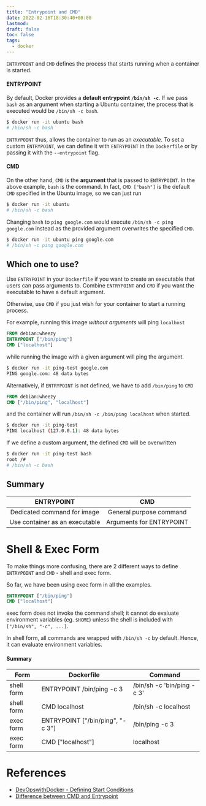 ```yaml
---
title: "Entrypoint and CMD"
date: 2022-02-16T18:30:40+08:00
lastmod:
draft: false
toc: false
tags:
  - docker
---
```


`ENTRYPOINT` and `CMD` defines the process that starts running when a container is started.

#### ENTRYPOINT

By default, Docker provides a **default entrypoint `/bin/sh -c`**. If we pass `bash` as an argument when starting a Ubuntu container, the process that is executed would be `/bin/sh -c bash`.

```bash
$ docker run -it ubuntu bash
# /bin/sh -c bash
```

`ENTRYPOINT` thus, allows the container to run as an *executable*. To set a custom `ENTRYPOINT`, we can define it with `ENTRYPOINT` in the `Dockerfile` or by passing it with the `--entrypoint` flag.

#### CMD

On the other hand, `CMD` is the **argument** that is passed to `ENTRYPOINT`. In the above example, `bash` is the command. In fact, `CMD ["bash"]` is the default `CMD` specified in the Ubuntu image, so we can just run

```bash
$ docker run -it ubuntu
# /bin/sh -c bash
```

Changing `bash` to `ping google.com` would execute `/bin/sh -c ping google.com` instead as the provided argument overwrites the specified `CMD`.

```bash
$ docker run -it ubuntu ping google.com
# /bin/sh -c ping google.com
```

## Which one to use?
Use `ENTRYPOINT` in your `Dockerfile` if you want to create an executable that users can pass arguments to. Combine `ENTRYPOINT` and `CMD` if you want the executable to have a default argument.

Otherwise, use `CMD` if you just wish for your container to start a running process.

For example, running this image *without arguments* will ping `localhost`

```Dockerfile
FROM debian:wheezy
ENTRYPOINT ["/bin/ping"]
CMD ["localhost"]
```

while running the image with a given argument will ping the argument.

```bash
$ docker run -it ping-test google.com
PING google.com: 48 data bytes
```

Alternatively, if `ENTRYPOINT` is not defined, we have to add `/bin/ping` to `CMD`

```Dockerfile
FROM debian:wheezy
CMD ["/bin/ping", "localhost"]
```

and the container will run `/bin/sh -c /bin/ping localhost` when started.

```bash
$ docker run -it ping-test
PING localhost (127.0.0.1): 48 data bytes
```

If we define a custom argument, the defined `CMD` will be overwritten

```bash
$ docker run -it ping-test bash
root /#
# /bin/sh -c bash
```

## Summary
| ENTRYPOINT                     | CMD                      |
| :-----------------------------:| :----------------------: |
| Dedicated command for image    | General purpose command  |
| Use container as an executable | Arguments for ENTRYPOINT |


# Shell & Exec Form
To make things more confusing, there are 2 different ways to define `ENTRYPOINT` and `CMD` - shell and exec form.

So far, we have been using exec form in all the examples.

```Dockerfile
ENTRYPOINT ["/bin/ping"]
CMD ["localhost"]
```

exec form does not invoke the command shell; it cannot do evaluate environment variables (eg. `$HOME`) unless the shell is included with `["/bin/sh", "-c", ...]`.

In shell form, all commands are wrapped with `/bin/sh -c` by default. Hence, it can evaluate environment variables.

#### Summary
|   Form     | Dockerfile                       | Command                    |
| ---------- | -------------------------------- | -------------------------- |
| shell form | ENTRYPOINT /bin/ping -c 3        | /bin/sh -c 'bin/ping -c 3' |
| shell form | CMD localhost                    | /bin/sh -c localhost       |
| exec form  | ENTRYPOINT ["/bin/ping", "-c 3"] | /bin/ping -c 3             |
| exec form  | CMD ["localhost"]                | localhost                  |

# References
- [DevOpswithDocker - Defining Start Conditions](https://devopswithdocker.com/part-1/4-defining-start-conditions)
- [Difference between CMD and Entrypoint](https://stackoverflow.com/questions/21553353/what-is-the-difference-between-cmd-and-entrypoint-in-a-dockerfile)
